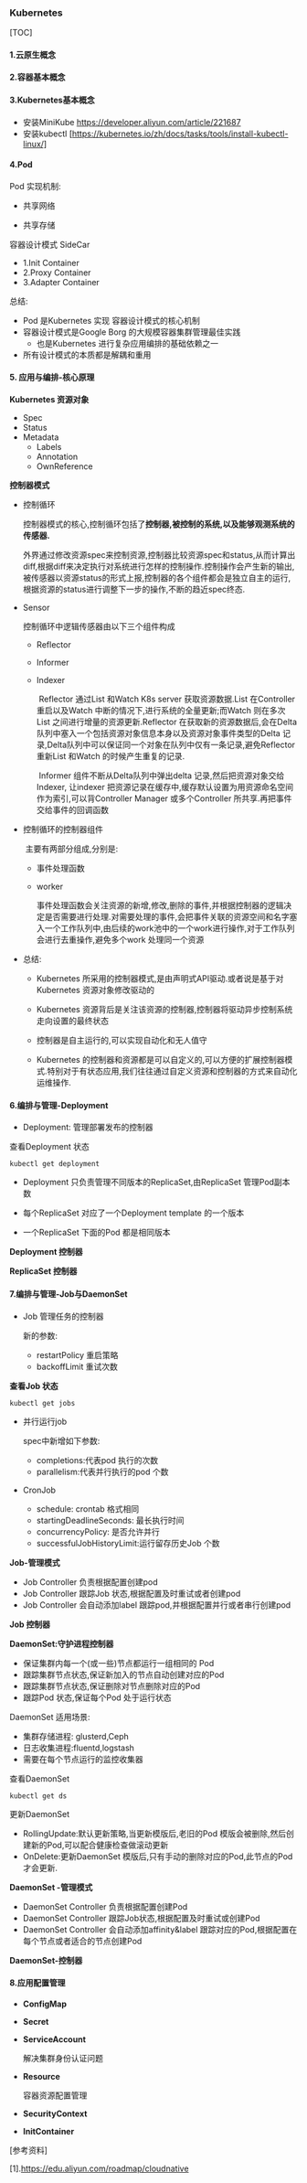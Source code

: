 ### Kubernetes 

[TOC]



#### 1.云原生概念

#### 2.容器基本概念

#### 3.Kubernetes基本概念

- 安装MiniKube  https://developer.aliyun.com/article/221687
- 安装kubectl [https://kubernetes.io/zh/docs/tasks/tools/install-kubectl-linux/]

#### 4.Pod 

Pod 实现机制:

- 共享网络

- 共享存储

  

容器设计模式 SideCar

- 1.Init Container
- 2.Proxy Container
- 3.Adapter Container



总结:

- Pod 是Kubernetes 实现 容器设计模式的核心机制
- 容器设计模式是Google Borg 的大规模容器集群管理最佳实践
  - 也是Kubernetes 进行复杂应用编排的基础依赖之一
- 所有设计模式的本质都是解耦和重用



#### 5. 应用与编排-核心原理

**Kubernetes 资源对象**

- Spec
- Status
- Metadata
  - Labels
  - Annotation
  - OwnReference

**控制器模式**

- 控制循环

  ​	控制器模式的核心,控制循环包括了**控制器,被控制的系统,以及能够观测系统的传感器.**

  ​	外界通过修改资源spec来控制资源,控制器比较资源spec和status,从而计算出diff,根据diff来决定执行对系统进行怎样的控制操作.控制操作会产生新的输出,被传感器以资源status的形式上报,控制器的各个组件都会是独立自主的运行,根据资源的status进行调整下一步的操作,不断的趋近spec终态.

  

- Sensor

  控制循环中逻辑传感器由以下三个组件构成

  - Reflector

  - Informer

  - Indexer

    ​	Reflector 通过List 和Watch K8s server 获取资源数据.List 在Controller 重启以及Watch 中断的情况下,进行系统的全量更新;而Watch 则在多次List 之间进行增量的资源更新.Reflector 在获取新的资源数据后,会在Delta 队列中塞入一个包括资源对象信息本身以及资源对象事件类型的Delta 记录,Delta队列中可以保证同一个对象在队列中仅有一条记录,避免Reflector 重新List 和Watch 的时候产生重复的记录.

    ​	Informer 组件不断从Delta队列中弹出delta 记录,然后把资源对象交给Indexer, 让indexer 把资源记录在缓存中,缓存默认设置为用资源命名空间作为索引,可以背Controller Manager 或多个Controller 所共享.再把事件交给事件的回调函数

- 控制循环的控制器组件

  ​	主要有两部分组成,分别是:

  - 事件处理函数

  - worker 

    事件处理函数会关注资源的新增,修改,删除的事件,并根据控制器的逻辑决定是否需要进行处理.对需要处理的事件,会把事件关联的资源空间和名字塞入一个工作队列中,由后续的work池中的一个work进行操作,对于工作队列会进行去重操作,避免多个work 处理同一个资源

- 总结:

  - Kubernetes 所采用的控制器模式,是由声明式API驱动.或者说是基于对Kubernetes 资源对象修改驱动的

  - Kubernetes 资源背后是关注该资源的控制器,控制器将驱动异步控制系统走向设置的最终状态

  - 控制器是自主运行的,可以实现自动化和无人值守

  - Kubernetes 的控制器和资源都是可以自定义的,可以方便的扩展控制器模式.特别对于有状态应用,我们往往通过自定义资源和控制器的方式来自动化运维操作.




#### 6.编排与管理-Deployment

- Deployment: 管理部署发布的控制器



查看Deployment 状态

```
kubectl get deployment
```



- Deployment 只负责管理不同版本的ReplicaSet,由ReplicaSet 管理Pod副本数

- 每个ReplicaSet 对应了一个Deployment template 的一个版本
- 一个ReplicaSet 下面的Pod 都是相同版本

**Deployment 控制器**

**ReplicaSet 控制器**



#### 7.编排与管理-Job与DaemonSet

- Job 管理任务的控制器

  新的参数:

  - restartPolicy 重启策略
  - backoffLimit 重试次数

**查看Job 状态**

```
kubectl get jobs
```

- 并行运行job

  spec中新增如下参数:

  - completions:代表pod 执行的次数
  - parallelism:代表并行执行的pod 个数

- CronJob

  - schedule: crontab 格式相同
  - startingDeadlineSeconds: 最长执行时间
  - concurrencyPolicy: 是否允许并行
  - successfulJobHistoryLimit:运行留存历史Job 个数

**Job-管理模式**

- Job Controller 负责根据配置创建pod
- Job Controller 跟踪Job 状态,根据配置及时重试或者创建pod
- Job Controller 会自动添加label 跟踪pod,并根据配置并行或者串行创建pod

**Job 控制器**



**DaemonSet:守护进程控制器**

- 保证集群内每一个(或一些)节点都运行一组相同的 Pod
- 跟踪集群节点状态,保证新加入的节点自动创建对应的Pod
- 跟踪集群节点状态,保证删除对节点删除对应的Pod
- 跟踪Pod 状态,保证每个Pod 处于运行状态

DaemonSet 适用场景:

- 集群存储进程: glusterd,Ceph
- 日志收集进程:fluentd,logstash
- 需要在每个节点运行的监控收集器



查看DaemonSet 

```
kubectl get ds
```

更新DaemonSet

- RollingUpdate:默认更新策略,当更新模版后,老旧的Pod 模版会被删除,然后创建新的Pod,可以配合健康检查做滚动更新
- OnDelete:更新DaemonSet 模版后,只有手动的删除对应的Pod,此节点的Pod 才会更新.



**DaemonSet -管理模式**

- DaemonSet Controller 负责根据配置创建Pod
- DaemonSet Controller 跟踪Job状态,根据配置及时重试或创建Pod
- DaemonSet Controller 会自动添加affinity&label 跟踪对应的Pod,根据配置在每个节点或者适合的节点创建Pod



**DaemonSet-控制器**



#### 8.应用配置管理

- **ConfigMap**

- **Secret**

- **ServiceAccount**

  解决集群身份认证问题

- **Resource**

  容器资源配置管理

- **SecurityContext**

- **InitContainer**

[参考资料]

[1].https://edu.aliyun.com/roadmap/cloudnative



